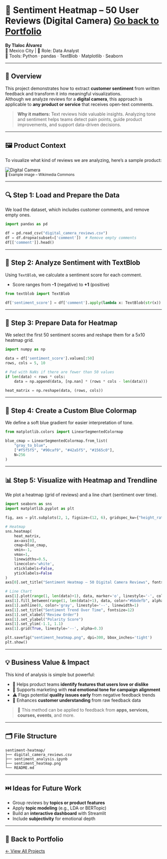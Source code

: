 
# 💬 Sentiment Heatmap – 50 User Reviews (Digital Camera) [Go back to Portfolio](https://github.com/Tlaloxx)

**By Tlaloc Álvarez**  
📍 Mexico City | 💼 Role: Data Analyst  
🧰 Tools: Python · pandas · TextBlob · Matplotlib · Seaborn  

---

## 🧠 Overview

This project demonstrates how to extract **customer sentiment** from written feedback and transform it into meaningful visualizations.  
Although we analyze reviews for a **digital camera**, this approach is applicable to **any product or service** that receives open-text comments.

> **Why it matters:** Text reviews hide valuable insights. Analyzing tone and sentiment helps teams detect pain points, guide product improvements, and support data-driven decisions.

---

## 🖼️ Product Context

To visualize what kind of reviews we are analyzing, here’s a sample product:

![Digital Camera](https://upload.wikimedia.org/wikipedia/commons/thumb/3/3e/Digital_Camera_20060313.jpg/800px-Digital_Camera_20060313.jpg)  
<sub>📸 Example image – Wikimedia Commons</sub>

---

## 🔍 Step 1: Load and Prepare the Data

We load the dataset, which includes customer comments, and remove empty ones.

```python
import pandas as pd

df = pd.read_csv("digital_camera_reviews.csv")
df = df.dropna(subset=['comment'])  # Remove empty comments
df[['comment']].head()
```

---

## 🧠 Step 2: Analyze Sentiment with TextBlob

Using `TextBlob`, we calculate a sentiment score for each comment.  
- Score ranges from **-1** (negative) to **+1** (positive)

```python
from textblob import TextBlob

df['sentiment_score'] = df['comment'].apply(lambda x: TextBlob(str(x)).sentiment.polarity)
```

---

## 🔢 Step 3: Prepare Data for Heatmap

We select the first 50 sentiment scores and reshape them for a 5x10 heatmap grid.

```python
import numpy as np

data = df['sentiment_score'].values[:50]
rows, cols = 5, 10

# Pad with NaNs if there are fewer than 50 values
if len(data) < rows * cols:
    data = np.append(data, [np.nan] * (rows * cols - len(data)))

heat_matrix = np.reshape(data, (rows, cols))
```

---

## 🎨 Step 4: Create a Custom Blue Colormap

We define a soft blue gradient for easier interpretation of tone.

```python
from matplotlib.colors import LinearSegmentedColormap

blue_cmap = LinearSegmentedColormap.from_list(
    "gray_to_blue",
    ["#f5f5f5", "#90caf9", "#42a5f5", "#1565c0"],
    N=256
)
```

---

## 📊 Step 5: Visualize with Heatmap and Trendline

We plot a heatmap (grid of reviews) and a line chart (sentiment over time).

```python
import seaborn as sns
import matplotlib.pyplot as plt

fig, axs = plt.subplots(2, 1, figsize=(12, 6), gridspec_kw={"height_ratios": [2, 1]}, constrained_layout=True)

# Heatmap
sns.heatmap(
    heat_matrix,
    ax=axs[0],
    cmap=blue_cmap,
    vmin=-1,
    vmax=1,
    linewidths=0.5,
    linecolor='white',
    xticklabels=False,
    yticklabels=False
)
axs[0].set_title("Sentiment Heatmap – 50 Digital Camera Reviews", fontsize=13, weight='bold')

# Line Chart
axs[1].plot(range(1, len(data)+1), data, marker='o', linestyle='-', color='#1976d2', linewidth=2)
axs[1].fill_between(range(1, len(data)+1), data, color="#bbdefb", alpha=0.5)
axs[1].axhline(0, color='gray', linestyle='--', linewidth=1)
axs[1].set_title("Sentiment Trend Over Time", fontsize=12)
axs[1].set_xlabel("Review Order")
axs[1].set_ylabel("Polarity Score")
axs[1].set_ylim(-1.1, 1.1)
axs[1].grid(True, linestyle='--', alpha=0.3)

plt.savefig("sentiment_heatmap.png", dpi=300, bbox_inches='tight')
plt.show()
```

---

## 💡 Business Value & Impact

This kind of analysis is simple but powerful:

- 🎯 Helps product teams **identify features that users love or dislike**
- 📢 Supports marketing with **real emotional tone for campaign alignment**
- ⚠️ Flags potential **quality issues early** from negative feedback trends
- 💬 Enhances **customer understanding** from raw feedback data

> 📌 This method can be applied to feedback from **apps, services, courses, events**, and more.

---

## 🗂 File Structure

```
sentiment-heatmap/
├── digital_camera_reviews.csv
├── sentiment_analysis.ipynb
├── sentiment_heatmap.png
└── README.md
```

---

## ⏭️ Ideas for Future Work

- Group reviews by **topics or product features**  
- Apply **topic modeling** (e.g., LDA or BERTopic)  
- Build an **interactive dashboard** with Streamlit  
- Include **subjectivity** for emotional depth  

---

## 🔁 Back to Portfolio

[← View All Projects](https://github.com/Tlaloxx)


